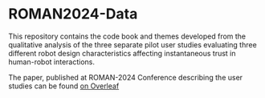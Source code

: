 # ROMAN2024-Data
This repository contains the code book and themes developed from the qualitative analysis of the three separate pilot user studies evaluating three different robot design characteristics affecting instantaneous trust in human-robot interactions.

The paper, published at ROMAN-2024 Conference describing the user studies can be found  <a href="https://www.overleaf.com/read/rwzhykbfrbys#dea6bc" target="_blank">on Overleaf</a>
